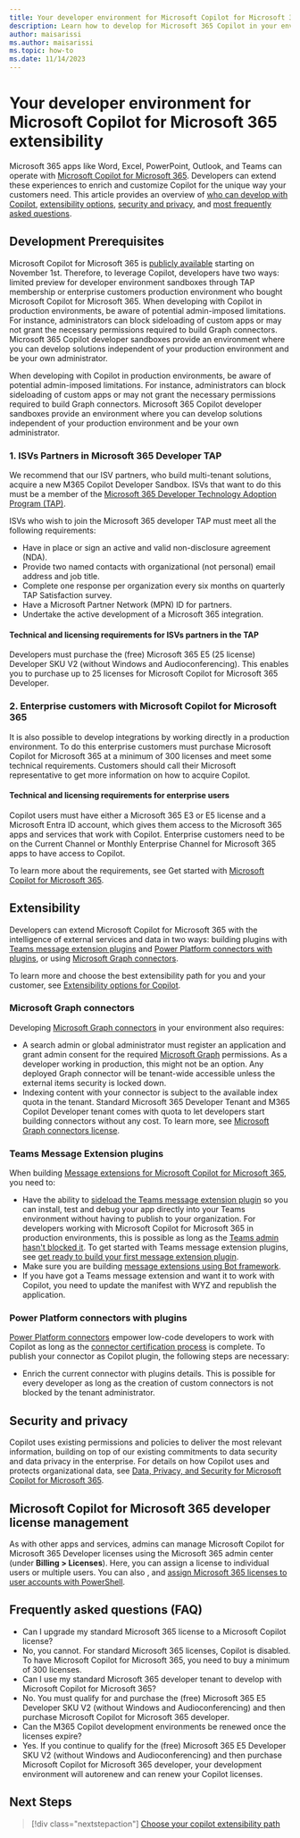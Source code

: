 ```yaml
---
title: Your developer environment for Microsoft Copilot for Microsoft 365 extensibility
description: Learn how to develop for Microsoft 365 Copilot in your environment
author: maisarissi
ms.author: maisarissi
ms.topic: how-to
ms.date: 11/14/2023
---
```


# Your developer environment for Microsoft Copilot for Microsoft 365 extensibility

Microsoft 365 apps like Word, Excel, PowerPoint, Outlook, and Teams can operate with [Microsoft Copilot for Microsoft 365](overview-graph-connector.md). Developers can extend these experiences to enrich and customize Copilot for the unique way your customers need.
This article provides an overview of [who can develop with Copilot](#development-prerequisites), [extensibility options](#extensibility), [security and privacy](#security-and-privacy), and [most frequently asked questions](#most-frequently-asked-questions).

## Development Prerequisites

Microsoft Copilot for Microsoft 365 is [publicly available](https://techcommunity.microsoft.com/t5/microsoft-365-copilot/microsoft-365-copilot-is-generally-available/ba-p/3969331) starting on November 1st. Therefore, to leverage Copilot, developers have two ways: limited preview for developer environment sandboxes through TAP membership or enterprise customers production environment who bought Microsoft Copilot for Microsoft 365.
When developing with Copilot in production environments, be aware of potential admin-imposed limitations. For instance, administrators can block sideloading of custom apps or may not grant the necessary permissions required to build Graph connectors. Microsoft 365 Copilot developer sandboxes provide an environment where you can develop solutions independent of your production environment and be your own administrator.

When developing with Copilot in production environments, be aware of potential admin-imposed limitations. For instance, administrators can block sideloading of custom apps or may not grant the necessary permissions required to build Graph connectors. Microsoft 365 Copilot developer sandboxes provide an environment where you can develop solutions independent of your production environment and be your own administrator.

### 1. ISVs Partners in Microsoft 365 Developer TAP

We recommend that our ISV partners, who build multi-tenant solutions, acquire a new M365 Copilot Developer Sandbox. ISVs that want to do this must be a member of the [Microsoft 365 Developer Technology Adoption Program (TAP)](https://aka.ms/m365devtap).

ISVs who wish to join the Microsoft 365 developer TAP must meet all the following requirements:

* Have in place or sign an active and valid non-disclosure agreement (NDA).
* Provide two named contacts with organizational (not personal) email address and job title.
* Complete one response per organization every six months on quarterly TAP Satisfaction survey.
* Have a Microsoft Partner Network (MPN) ID for partners.
* Undertake the active development of a Microsoft 365 integration.

#### Technical and licensing requirements for ISVs partners in the TAP

Developers must purchase the (free) Microsoft 365 E5 (25 license) Developer SKU V2 (without Windows and Audioconferencing). This enables you to purchase up to 25 licenses for Microsoft Copilot for Microsoft 365 Developer.

### 2.	Enterprise customers with Microsoft Copilot for Microsoft 365

It is also possible to develop integrations by working directly in a production environment. To do this enterprise customers must purchase Microsoft Copilot for Microsoft 365 at a minimum of 300 licenses and meet some technical requirements. Customers should call their Microsoft representative to get more information on how to acquire Copilot. 

#### Technical and licensing requirements for enterprise users

Copilot users must have either a Microsoft 365 E3 or E5 license and a Microsoft Entra ID account, which gives them access to the Microsoft 365 apps and services that work with Copilot. Enterprise customers need to be on the Current Channel or Monthly Enterprise Channel for Microsoft 365 apps to have access to Copilot. 

To learn more about the requirements, see Get started with [Microsoft Copilot for Microsoft 365](index.md).

## Extensibility

Developers can extend Microsoft Copilot for Microsoft 365 with the intelligence of external services and data in two ways: building plugins with [Teams message extension plugins](/microsoftteams/platform/messaging-extensions/what-are-messaging-extensions?tabs=desktop) and [Power Platform connectors with plugins](/connectors/connectors), or using [Microsoft Graph connectors](/microsoftsearch/connectors-overview).

To learn more and choose the best extensibility path for you and your customer, see [Extensibility options for Copilot](decision-guide.md).

### Microsoft Graph connectors

Developing [Microsoft Graph connectors](overview-graph-connector.md) in your environment also requires:

* A search admin or global administrator must register an application and grant admin consent for the required [Microsoft Graph](https://aka.ms/graph) permissions. As a developer working in production, this might not be an option. Any deployed Graph connector will be tenant-wide accessible unless the external items security is locked down.
* Indexing content with your connector is subject to the available index quota in the tenant. Standard Microsoft 365 Developer Tenant and M365 Copilot Developer tenant comes with quota to let developers start building connectors without any cost. To learn more, see [Microsoft Graph connectors license](/microsoftsearch/licensing).

### Teams Message Extension plugins

When building [Message extensions for Microsoft Copilot for Microsoft 365](overview-message-extension-bot.md), you need to:

* Have the ability to [sideload the Teams message extension plugin](/microsoftteams/platform/concepts/deploy-and-publish/apps-upload) so you can install, test and debug your app directly into your Teams environment without having to publish to your organization. For developers working with Microsoft Copilot for Microsoft 365 in production environments, this is possible as long as the [Teams admin hasn't blocked it](/microsoftteams/teams-custom-app-policies-and-settings#allow-users-to-upload-custom-apps). To get started with Teams message extension plugins, see [get ready to build your first message extension plugin](prerequisites-message-extension-bot.md).
* Make sure you are building [message extensions using Bot framework](prerequisites-message-extension-bot.md#build-message-extensions-using-bot-framework).
* If you have got a Teams message extension and want it to work with Copilot, you need to update the manifest with WYZ and republish the application.

### Power Platform connectors with plugins

[Power Platform connectors](connectors.md) empower low-code developers to work with Copilot as long as the [connector certification process](/connectors/custom-connectors/submit-certification) is complete. To publish your connector as Copilot plugin, the following steps are necessary:

* Enrich the current connector with plugins details. This is possible for every developer as long as the creation of custom connectors is not blocked by the tenant administrator.

## Security and privacy

Copilot uses existing permissions and policies to deliver the most relevant information, building on top of our existing commitments to data security and data privacy in the enterprise. For details on how Copilot uses and protects organizational data, see [Data, Privacy, and Security for Microsoft Copilot for Microsoft 365](/microsoft-365-copilot/microsoft-365-copilot-privacy).

## Microsoft Copilot for Microsoft 365 developer license management

As with other apps and services, admins can manage Microsoft Copilot for Microsoft 365 Developer licenses using the Microsoft 365 admin center (under **Billing > Licenses**). Here, you can assign a license to individual users or multiple users. You can also , and [assign Microsoft 365 licenses to user accounts with PowerShell](/microsoft-365/enterprise/assign-licenses-to-user-accounts-with-microsoft-365-powershell).

## Frequently asked questions (FAQ)

-  Can I upgrade my standard Microsoft 365 license to a Microsoft Copilot license?
  -  No, you cannot. For standard Microsoft 365 licenses, Copilot is disabled. To have Microsoft Copilot for Microsoft 365, you need to buy a minimum of 300 licenses.
-  Can I use my standard Microsoft 365 developer tenant to develop with Microsoft Copilot for Microsoft 365?
  -  No. You must qualify for and purchase the (free) Microsoft 365 E5 Developer SKU V2 (without Windows and Audioconferencing) and then purchase Microsoft Copilot for Microsoft 365 developer. 
-  Can the M365 Copilot development environments be renewed once the licenses expire?
  -  Yes. If you continue to qualify for the (free) Microsoft 365 E5 Developer SKU V2 (without Windows and Audioconferencing) and then purchase Microsoft Copilot for Microsoft 365 developer, your development environment will autorenew and can renew your Copilot licenses.

## Next Steps
> [!div class="nextstepaction"]
>	[Choose your copilot extensibility path](decision-guide.md)
